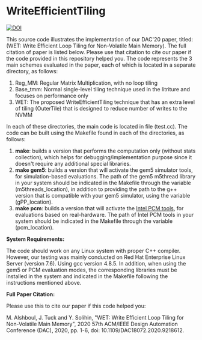 # WriteEfficientTiling
[![DOI](https://zenodo.org/badge/372949366.svg)](https://zenodo.org/badge/latestdoi/372949366)


This source code illustrates the implementation of our DAC'20 paper, titled: (WET: Write Efficient Loop Tiling for Non-Volatile Main Memory). The full citation of paper is listed below. Please use that citation to cite our paper if the code provided in this repository helped you.
The code represents the 3 main schemes evaluated in the paper, each of which is located in a separate directory, as follows:
1. Reg_MM: Regular Matrix Multiplication, with no loop tiling
2. Base_tmm: Normal single-level tiling technique used in the litriture and focuses on performance only
3. WET: The proposed WriteEfficientTiling technique that has an extra level of tiling (OuterTile) that is designed to reduce number of writes to the NVMM


In each of these directories, the main code is located in file (test.cc). The code can be built using the Makefile found in each of the directories, as follows:
1. **make**: builds a version that performs the computation only (without stats collection), which helps for debugging/implementation purpose since it doesn't require any additional special libraries.
2. **make gem5**: builds a version that will activate the gem5 simulator tools, for simulation-based evaluations. The path of the gem5 m5thread library in your system should be indicated in the Makefile through the variable (m5threads_location), in addition to providing the path to the g++ version that is compatible with your gem5 simulator, using the variable (gPP_location).
3. **make pcm**: builds a version that will activate the [Intel PCM tools](https://software.intel.com/content/www/us/en/develop/articles/intel-performance-counter-monitor.html), for evaluations based on real-hardware. The path of Intel PCM tools in your system should be indicated in the Makefile through the variable (pcm_location). 


**System Requirements:**

The code should work on any Linux system with proper C++ compiler. However, our testing was mainly conducted on Red Hat Enterprise Linux Server (version 7.6). Using gcc version 4.8.5. In addition, when using the gem5 or PCM evaluation modes, the corresponding libraries must be installed in the system and indicated in the Makefile following the instructions mentioned above.



**Full Paper Citation:**

Please use this to cite our paper if this code helped you:

M. Alshboul, J. Tuck and Y. Solihin, "WET: Write Efficient Loop Tiling for Non-Volatile Main Memory", 2020 57th ACM/IEEE Design Automation Conference (DAC), 2020, pp. 1-6, doi: 10.1109/DAC18072.2020.9218612.
